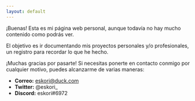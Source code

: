```yaml
---
layout: default
---
```


¡Buenas! Esta es mi página web personal, aunque todavía no hay mucho contenido como podrás ver. 

El objetivo es ir documentando mis proyectos personales y/o profesionales, un registro para recordar lo que he hecho.

¡Muchas gracias por pasarte! Si necesitas ponerte en contacto conmigo por cualquier motivo, puedes alcanzarme de varias maneras:
- **Correo:** eskori@duck.com
- **Twitter:** @eskori_
- **Discord:** eskori#6972
